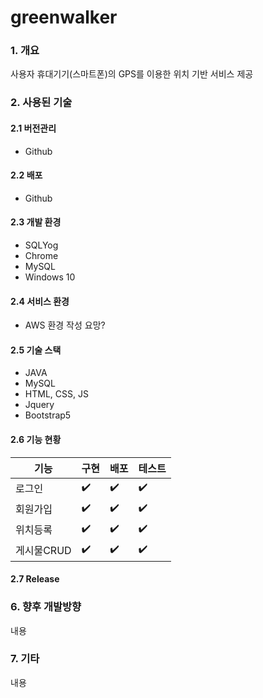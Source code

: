 # greenwalker

### 1. 개요

사용자 휴대기기(스마트폰)의 GPS를 이용한 위치 기반 서비스 제공

### 2. 사용된 기술

#### 2.1 버전관리

- Github

#### 2.2 배포

- Github

#### 2.3 개발 환경

- SQLYog
- Chrome
- MySQL
- Windows 10

#### 2.4 서비스 환경

- AWS 환경 작성 요망?

#### 2.5 기술 스택

- JAVA
- MySQL
- HTML, CSS, JS
- Jquery
- Bootstrap5

#### 2.6 기능 현황

|기능|구현|배포|테스트|
|---|---|---|---|
|로그인|✔️|✔️|✔️|
|회원가입|✔️|✔️|✔️|
|위치등록|✔️|✔️|✔️|
|게시물CRUD|✔️|✔️|✔️|

#### 2.7 Release

### 6. 향후 개발방향
내용

### 7. 기타
내용

